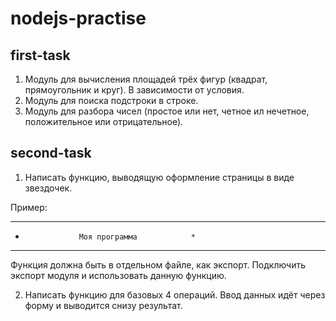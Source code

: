 # nodejs-practise
## first-task 
1. Модуль для вычисления площадей трёх фигур (квадрат, прямоугольник и круг). В зависимости от условия.
2. Модуль для поиска подстроки в строке.
3. Модуль для разбора чисел (простое или нет, четное ил нечетное, положительное или отрицательное).
## second-task
1. Написать функцию, выводящую оформление страницы в виде звездочек.

Пример:
*****************************
*                 Моя программа            *
*****************************

Функция должна быть в отдельном файле, как экспорт. Подключить экспорт модуля и использовать данную функцию.

2.	Написать функцию для базовых 4 операций. Ввод данных идёт через форму и выводится снизу результат.


